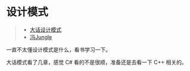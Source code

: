 # 设计模式

> - [大话设计模式](https://book.douban.com/subject/2334288/)
> - [冯Jungle](https://blog.csdn.net/sinat_21107433/article/details/102513485)

一直不太懂设计模式是什么，看书学习一下。

大话模式看了几章，感觉 C# 看的不是很顺，准备还是去看一下 C++ 相关的。